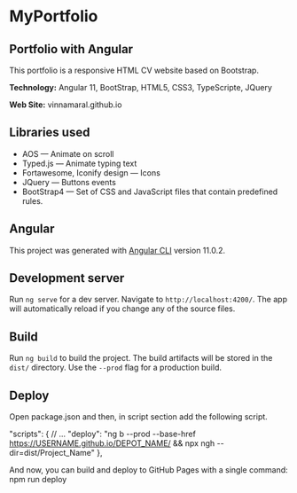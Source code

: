 # MyPortfolio

## Portfolio with Angular
This portfolio is a responsive HTML CV website based on Bootstrap. 

<b>Technology:</b> Angular 11, BootStrap, HTML5, CSS3, TypeScripte, JQuery

<b>Web Site:</b> vinnamaral.github.io

## Libraries used
- AOS — Animate on scroll
- Typed.js — Animate typing text
- Fortawesome, Iconify design — Icons
- JQuery — Buttons events
- BootStrap4 — Set of CSS and JavaScript files that contain predefined rules.

## Angular

This project was generated with [Angular CLI](https://github.com/angular/angular-cli) version 11.0.2.

## Development server

Run `ng serve` for a dev server. Navigate to `http://localhost:4200/`. The app will automatically reload if you change any of the source files.

## Build

Run `ng build` to build the project. The build artifacts will be stored in the `dist/` directory. Use the `--prod` flag for a production build.

## Deploy
 Open package.json and then, in script section add the following script.

"scripts": {
    // ...
    "deploy": "ng b --prod --base-href https://USERNAME.github.io/DEPOT_NAME/ && npx ngh --dir=dist/Project_Name"
},

And now, you can build and deploy to GitHub Pages with a single command: npm run deploy



